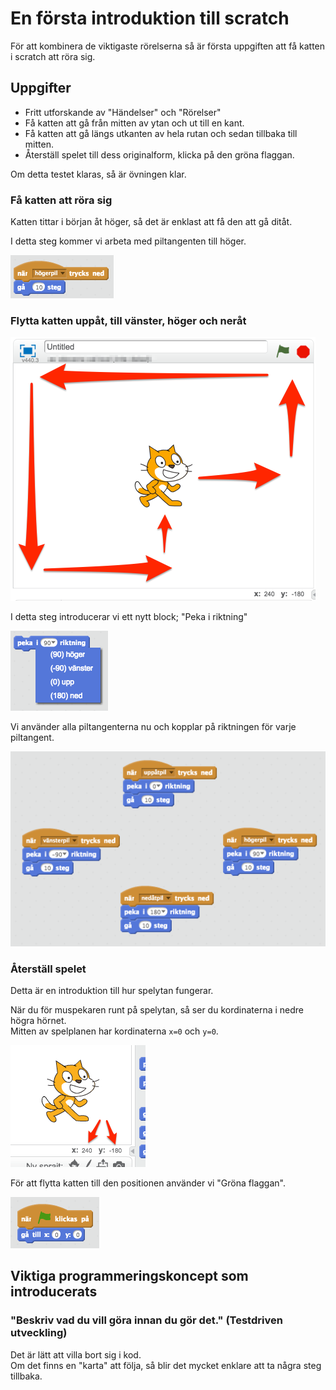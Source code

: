 # En första introduktion till scratch

För att kombinera de viktigaste rörelserna så är första uppgiften att få katten i scratch att röra sig.  

## Uppgifter
* Fritt utforskande av "Händelser" och "Rörelser"
* Få katten att gå från mitten av ytan och ut till en kant.
* Få katten att gå längs utkanten av hela rutan och sedan tillbaka till mitten.
* Återställ spelet till dess originalform, klicka på den gröna flaggan.

Om detta testet klaras, så är övningen klar.

### Få katten att röra sig
Katten tittar i början åt höger, så det är enklast att få den att gå ditåt.

I detta steg kommer vi arbeta med piltangenten till höger.

![Flytta katten till höger](/images/blocks/flytta-katten-till-hoger.png)

### Flytta katten uppåt, till vänster, höger och neråt
![Flytta katten i fyra riktningar](/images/blocks/katten-gar-i-fyra-riktningar.png)

I detta steg introducerar vi ett nytt block; "Peka i riktning"

![Peka i riktning](/images/blocks/peka-i-riktning.png)

Vi använder alla piltangenterna nu och kopplar på riktningen för varje
piltangent.

![Alla piltangenterna](/images/blocks/ga-i-fyra-riktningar.png)

### Återställ spelet
Detta är en introduktion till hur spelytan fungerar.  

När du för muspekaren runt på spelytan, så ser du kordinaterna i nedre högra
hörnet.  
Mitten av spelplanen har kordinaterna `x=0` och `y=0`.

![Visa kordinater](/images/blocks/visa-kordinater.png)

För att flytta katten till den positionen använder vi "Gröna flaggan".

![Flytta katten till 0](/images/blocks/flytta-katten-till-noll.png)

## Viktiga programmeringskoncept som introducerats
### "Beskriv vad du vill göra innan du gör det." (Testdriven utveckling)
Det är lätt att villa bort sig i kod.  
Om det finns en "karta" att följa, så blir det mycket enklare att ta några steg tillbaka.  
